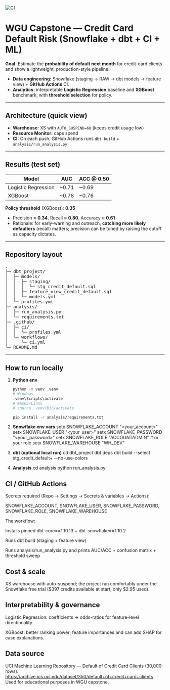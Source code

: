 ![CI](https://github.com/github-christan/wgu-capstone-credit-default/actions/workflows/ci.yml/badge.svg)

# WGU Capstone — Credit Card Default Risk (Snowflake + dbt + CI + ML)

**Goal.** Estimate the **probability of default next month** for credit-card clients and show a lightweight, production-style pipeline:
- **Data engineering:** Snowflake (staging → RAW → dbt models → feature view) + **GitHub Actions** CI.
- **Analytics:** interpretable **Logistic Regression** baseline and **XGBoost** benchmark, with **threshold selection** for policy.

---

## Architecture (quick view)


- **Warehouse:** XS with `AUTO_SUSPEND=60` (keeps credit usage low)  
- **Resource Monitor:** caps spend  
- **CI:** On each push, GitHub Actions runs `dbt build` + `analysis/run_analysis.py`

---

## Results (test set)

| Model                | AUC  | ACC @ 0.50 |
|---------------------|------|------------|
| Logistic Regression | ~0.71| ~0.69      |
| XGBoost             | ~0.78| ~0.76      |

**Policy threshold** (XGBoost): **0.35**  
- Precision ≈ **0.34**, Recall ≈ **0.80**, Accuracy ≈ **0.61**  
- Rationale: for early-warning and outreach, **catching more likely defaulters** (recall) matters; precision can be tuned by raising the cutoff as capacity dictates.

---

## Repository layout
<pre>
.
├─ dbt_project/
│  ├─ models/
│  │  ├─ staging/
│  │  │  └─ stg_credit_default.sql
│  │  ├─ feature_view_credit_default.sql
│  │  └─ models.yml
│  └─ profiles.yml
├─ analysis/
│  ├─ run_analysis.py
│  └─ requirements.txt
├─ .github/
│  ├─ ci/
│  │  └─ profiles.yml
│  └─ workflows/
│     └─ ci.yml
└─ README.md
</pre>


---

## How to run locally

1. **Python env**
   ```bash
   python -m venv .venv
   # Windows
   .venv\Scripts\activate
   # macOS/Linux
   # source .venv/bin/activate

   pip install -r analysis/requirements.txt

2. **Snowflake env vars**
setx SNOWFLAKE_ACCOUNT   "<your_account>"
setx SNOWFLAKE_USER      "<your_user>"
setx SNOWFLAKE_PASSWORD  "<your_password>"
setx SNOWFLAKE_ROLE      "ACCOUNTADMIN"   # or your role
setx SNOWFLAKE_WAREHOUSE "WH_DEV"

3. **dbt (optional local run)**
cd dbt_project
dbt deps
dbt build --select stg_credit_default+ --no-use-colors

4. **Analysis**
cd analysis
python run_analysis.py

## CI / GitHub Actions

Secrets required (Repo → Settings → Secrets & variables → Actions):

SNOWFLAKE_ACCOUNT, SNOWFLAKE_USER, SNOWFLAKE_PASSWORD, SNOWFLAKE_ROLE, SNOWFLAKE_WAREHOUSE

The workflow:

Installs pinned dbt-core==1.10.13 + dbt-snowflake==1.10.2

Runs dbt build (staging + feature view)

Runs analysis/run_analysis.py and prints AUC/ACC + confusion matrix + threshold sweep

## Cost & scale

XS warehouse with auto-suspend; the project ran comfortably under the Snowflake free trial ($397 credits available at start, only $2.95 used).

## Interpretability & governance

Logistic Regression: coefficients → odds-ratios for feature-level directionality.

XGBoost: better ranking power; feature importances and can add SHAP for case explanations.

## Data source

UCI Machine Learning Repository — Default of Credit Card Clients (30,000 rows).
https://archive.ics.uci.edu/dataset/350/default+of+credit+card+clients
Used for educational purposes in WGU capstone.
